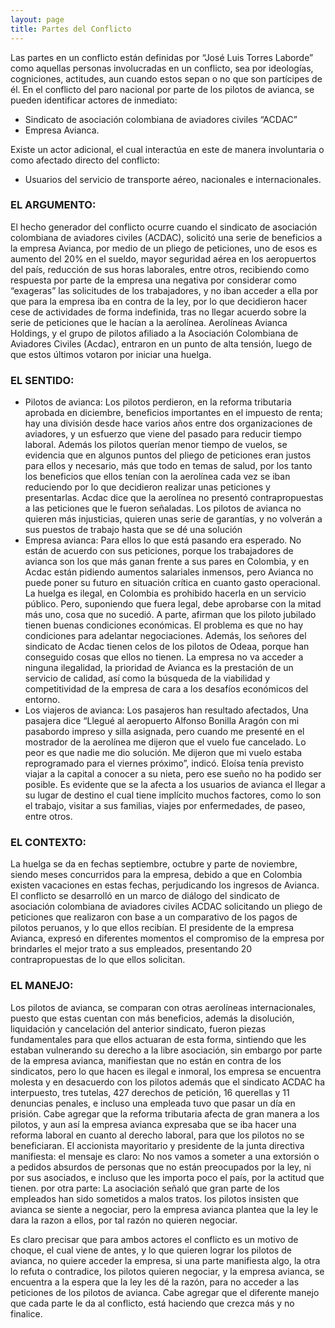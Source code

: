 ```yaml
---
layout: page
title: Partes del Conflicto
---
```



Las partes en un conflicto están definidas por “José Luis Torres Laborde” como aquellas personas involucradas en un conflicto, sea por ideologías, cogniciones, actitudes, aun cuando estos sepan o no que son partícipes de él.
En el conflicto del paro nacional por parte de los pilotos de avianca, se pueden identificar actores de inmediato:

 - Sindicato de asociación colombiana de aviadores civiles “ACDAC”
 - Empresa Avianca.
 
Existe un actor adicional, el cual interactúa en este de manera involuntaria o como afectado directo del conflicto:

 - Usuarios del servicio de transporte aéreo, nacionales e internacionales.

### EL ARGUMENTO:

El hecho generador del conflicto ocurre cuando el sindicato de asociación colombiana de aviadores civiles (ACDAC), solicitó una serie de beneficios a la empresa Avianca, por medio de un pliego de peticiones, uno de esos es aumento del 20% en el sueldo, mayor seguridad aérea en los aeropuertos del país, reducción de sus horas laborales, entre otros, recibiendo como respuesta por parte de la empresa una negativa por considerar como “exageras” las solicitudes de los trabajadores, y no iban acceder a ella por que para la empresa iba en contra de la ley, por lo que decidieron hacer cese de actividades de forma indefinida, tras no llegar acuerdo sobre la serie de peticiones que le hacían a la aerolínea.
Aerolíneas Avianca Holdings, y el grupo de pilotos afiliado a la Asociación Colombiana de Aviadores Civiles (Acdac), entraron en un punto de alta tensión, luego de que estos últimos votaron por iniciar una huelga.




### EL SENTIDO:

 - Pilotos de avianca: Los pilotos perdieron, en la reforma tributaria aprobada en diciembre, beneficios importantes en el impuesto de renta; hay una división desde hace varios años entre dos organizaciones de aviadores, y un esfuerzo que viene del pasado para reducir tiempo laboral.
Además los pilotos querían menor tiempo de vuelos, se evidencia que en algunos puntos del pliego de peticiones eran justos para ellos y necesario, más que todo en temas de salud, por los tanto los beneficios que ellos tenían con la aerolínea cada vez se iban reduciendo por lo que decidieron realizar unas peticiones y presentarlas.  Acdac dice que la aerolínea no presentó contrapropuestas a las peticiones que le fueron señaladas.
Los pilotos de avianca no quieren más injusticias, quieren unas serie de garantías, y no volverán a sus puestos de trabajo hasta que se dé una solución
 - Empresa avianca: Para ellos lo que está pasando era esperado. No están de acuerdo con sus peticiones, porque los trabajadores de avianca son los que más ganan frente a sus pares en Colombia, y en Acdac están pidiendo aumentos salariales inmensos, pero Avianca no puede poner su futuro en situación crítica en cuanto gasto operacional. La huelga es ilegal, en Colombia es prohibido hacerla en un servicio público. Pero, suponiendo que fuera legal, debe aprobarse con la mitad más uno, cosa que no sucedió. A parte, afirman que los piloto jubilado tienen buenas condiciones económicas. El problema es que no hay condiciones para adelantar negociaciones. Además, los señores del sindicato de Acdac tienen celos de los pilotos de Odeaa, porque han conseguido cosas que ellos no tienen. La empresa no va acceder a ninguna ilegalidad, la prioridad de Avianca es la prestación de un servicio de calidad, así como la búsqueda de la viabilidad y competitividad de la empresa de cara a los desafíos económicos del entorno.
 - Los viajeros de avianca: Los pasajeros han resultado afectados, Una pasajera dice “Llegué al aeropuerto Alfonso Bonilla Aragón con mi pasabordo impreso y silla asignada, pero cuando me presenté en el mostrador de la aerolínea me dijeron que el vuelo fue cancelado. Lo peor es que nadie me dio solución. Me dijeron que mi vuelo estaba reprogramado para el viernes próximo”, indicó. Eloísa tenía previsto viajar a la capital a conocer a su nieta, pero ese sueño no ha podido ser posible. Es evidente que se la afecta a los usuarios de avianca el llegar a su lugar de destino el cual tiene implícito muchos factores, como lo son el trabajo, visitar a sus familias, viajes por enfermedades, de paseo, entre otros.

### EL CONTEXTO: 

La huelga se da en fechas septiembre, octubre y parte de noviembre, siendo meses concurridos para la empresa, debido a que en Colombia existen vacaciones en estas fechas, perjudicando los ingresos de Avianca. El conflicto se desarrolló en un marco de diálogo del sindicato de asociación colombiana de aviadores civiles ACDAC solicitando un pliego de peticiones que realizaron con base a un comparativo de los pagos de pilotos peruanos, y lo que ellos recibían. El presidente de la empresa Avianca, expresó en diferentes momentos el compromiso de la empresa por brindarles el mejor trato a sus empleados, presentando 20 contrapropuestas de lo que ellos solicitan. 

### EL MANEJO: 

Los pilotos de avianca, se comparan con otras aerolíneas internacionales, puesto que estas cuentan con más beneficios, además la disolución, liquidación y cancelación del anterior sindicato, fueron piezas fundamentales para que ellos actuaran de esta forma, sintiendo que les estaban vulnerando su derecho a la libre asociación, sin embargo por parte de la empresa avianca, manifiestan que no están en contra de los sindicatos, pero lo que hacen es ilegal e inmoral, los empresa se encuentra molesta y en desacuerdo con los pilotos además que el sindicato ACDAC ha interpuesto, tres tutelas, 427 derechos de petición, 16 querellas y 11 denuncias penales, e incluso una empleada tuvo que pasar un día en prisión. Cabe agregar que la reforma tributaria afecta de gran manera a los pilotos, y aun así la empresa avianca expresaba que se iba hacer una reforma laboral en cuanto al derecho laboral, para que los pilotos no se beneficiaran.
El accionista mayoritario y presidente de la junta directiva manifiesta: el mensaje es claro: No nos vamos a someter a una extorsión o a pedidos absurdos de personas que no están preocupados por la ley, ni por sus asociados, e incluso que les importa poco el país, por la actitud que tienen.
por otra parte: La asociación señaló que gran parte de los empleados han sido sometidos a malos tratos. los pilotos insisten que avianca se siente a negociar, pero la empresa avianca plantea que la ley le dara la razon a ellos, por tal razón no quieren negociar.

Es claro precisar que para ambos actores el conflicto es un motivo de choque, el cual viene de antes, y lo que quieren lograr los pilotos de avianca, no quiere acceder la empresa, si una parte manifiesta algo, la otra lo refuta o contradice, los pilotos quieren negociar, y la empresa avianca, se encuentra a la espera que la ley les dé la razón, para no acceder a las peticiones de los pilotos de avianca. Cabe agregar que el diferente manejo que cada parte le da al conflicto, está haciendo que crezca más y no finalice. 

